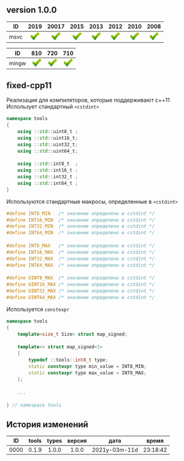 ﻿
[P]: ../../../icons/progress.png
[V]: ../../../icons/success.png
[X]: ../../../icons/failed.png
[D]: ../../../icons/danger.png
[E]: ../../../icons/empty.png
[N]: ../../../icons/na.png

[M]: #main  "типы фиксированного размера"  

version 1.0.0
---

| **ID**  | 2019      | 20017     | 2015      | 2013      | 2012      | 2010      | 2008      |  
|:-------:|:---------:|:---------:|:---------:|:---------:|:---------:|:---------:|:---------:|  
| msvc    | [![V]][M] | [![V]][M] | [![V]][M] | [![V]][M] | [![V]][M] | [![V]][M] | [![V]][M] |  

| **ID**  | 810       | 720       | 710       |  
|:-------:|:---------:|:---------:|:---------:|  
| mingw   | [![V]][M] | [![V]][M] | [![V]][M] |  


fixed-cpp11
---
Реализация для компиляторов, которые поддерживают с++11  
Использует стандартный `<cstdint>`  

```cpp
namespace tools
{
    using ::std::uint8_t ;
    using ::std::uint16_t;
    using ::std::uint32_t;
    using ::std::uint64_t;
        
    using ::std::int8_t  ; 
    using ::std::int16_t ; 
    using ::std::int32_t ; 
    using ::std::int64_t ; 
}
```

Используются стандартные макросы, определенные в `<cstdint>`  
```cpp
#define INT8_MIN   /* значение определено в cstdint */
#define INT16_MIN  /* значение определено в cstdint */
#define INT32_MIN  /* значение определено в cstdint */
#define INT64_MIN  /* значение определено в cstdint */
                   
#define INT8_MAX   /* значение определено в cstdint */
#define INT16_MAX  /* значение определено в cstdint */
#define INT32_MAX  /* значение определено в cstdint */
#define INT64_MAX  /* значение определено в cstdint */
                   
#define UINT8_MAX  /* значение определено в cstdint */
#define UINT16_MAX /* значение определено в cstdint */
#define UINT32_MAX /* значение определено в cstdint */
#define UINT64_MAX /* значение определено в cstdint */
```

Используется `constexpr`

```cpp
namespace tools
{
    template<size_t Size> struct map_signed;
    
    template<> struct map_signed<1>
    {
        typedef ::tools::int8_t type; 
        static constexpr type min_value = INT8_MIN;
        static constexpr type max_value = INT8_MAX;
    };

    ...

} // namespace tools
```


История изменений 
------

| **ID** | tools | types | версия |     дата      |  время   |  
|:------:|:-----:|:-----:|:------:|:-------------:|:--------:|  
|  0000  | 0.1.9 | 1.0.0 | 1.0.0  | 2021y-03m-11d | 23:18:42 |  



